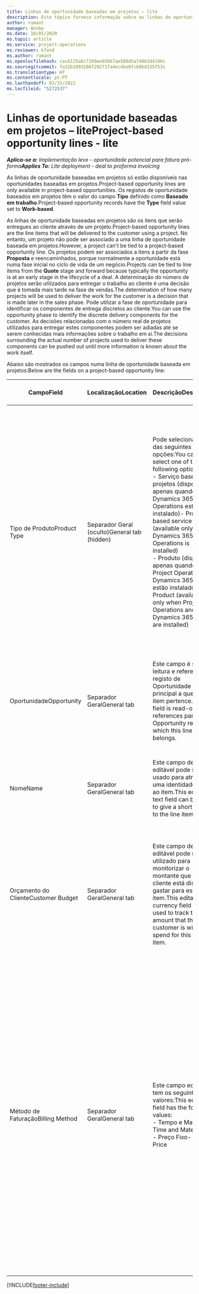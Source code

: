 ```yaml
---
title: Linhas de oportunidade baseadas em projetos – lite
description: Este tópico fornece informação sobre as linhas de oportunidade baseadas em projetos. (Pro)
author: rumant
manager: Annbe
ms.date: 10/01/2020
ms.topic: article
ms.service: project-operations
ms.reviewer: kfend
ms.author: rumant
ms.openlocfilehash: cac6125abc7269ee95667ae589d5a748b3d4190c
ms.sourcegitcommit: fa32b1893286f20271fa4ec4be8fc68bd135f53c
ms.translationtype: HT
ms.contentlocale: pt-PT
ms.lasthandoff: 02/15/2021
ms.locfileid: "5272537"
---
```

# <a name="project-based-opportunity-lines---lite"></a><span data-ttu-id="d9dbe-104">Linhas de oportunidade baseadas em projetos – lite</span><span class="sxs-lookup"><span data-stu-id="d9dbe-104">Project-based opportunity lines - lite</span></span>

<span data-ttu-id="d9dbe-105">_**Aplica-se a:** Implementação leve - oportunidade potencial para fatura pró-forma_</span><span class="sxs-lookup"><span data-stu-id="d9dbe-105">_**Applies To:** Lite deployment - deal to proforma invoicing_</span></span>

<span data-ttu-id="d9dbe-106">As linhas de oportunidade baseadas em projetos só estão disponíveis nas oportunidades baseadas em projetos.</span><span class="sxs-lookup"><span data-stu-id="d9dbe-106">Project-based opportunity lines are only available in project-based opportunities.</span></span> <span data-ttu-id="d9dbe-107">Os registos de oportunidade baseados em projetos têm o valor do campo **Tipo** definido como **Baseado em trabalho**.</span><span class="sxs-lookup"><span data-stu-id="d9dbe-107">Project-based opportunity records have the **Type** field value set to **Work-based**.</span></span>

<span data-ttu-id="d9dbe-108">As linhas de oportunidade baseadas em projetos são os itens que serão entregues ao cliente através de um projeto.</span><span class="sxs-lookup"><span data-stu-id="d9dbe-108">Project-based opportunity lines are the line items that will be delivered to the customer using a project.</span></span> <span data-ttu-id="d9dbe-109">No entanto, um projeto não pode ser associado a uma linha de oportunidade baseada em projetos.</span><span class="sxs-lookup"><span data-stu-id="d9dbe-109">However, a project can't be tied to a project-based opportunity line.</span></span> <span data-ttu-id="d9dbe-110">Os projetos podem ser associados a itens a partir da fase **Proposta** e reencaminhados, porque normalmente a oportunidade está numa fase inicial no ciclo de vida de um negócio.</span><span class="sxs-lookup"><span data-stu-id="d9dbe-110">Projects can be tied to line items from the **Quote** stage and forward because typically the opportunity is at an early stage in the lifecycle of a deal.</span></span> <span data-ttu-id="d9dbe-111">A determinação do número de projetos serão utilizados para entregar o trabalho ao cliente é uma decisão que é tomada mais tarde na fase de vendas.</span><span class="sxs-lookup"><span data-stu-id="d9dbe-111">The determination of how many projects will be used to deliver the work for the customer is a decision that is made later in the sales phase.</span></span> <span data-ttu-id="d9dbe-112">Pode utilizar a fase de oportunidade para identificar os componentes de entrega discretos ao cliente.</span><span class="sxs-lookup"><span data-stu-id="d9dbe-112">You can use the opportunity phase to identify the discrete delivery components for the customer.</span></span> <span data-ttu-id="d9dbe-113">As decisões relacionadas com o número real de projetos utilizados para entregar estes componentes podem ser adiadas até se serem conhecidas mais informações sobre o trabalho em si.</span><span class="sxs-lookup"><span data-stu-id="d9dbe-113">The decisions surrounding the actual number of projects used to deliver these components can be pushed out until more information is known about the work itself.</span></span>

<span data-ttu-id="d9dbe-114">Abaixo são mostrados os campos numa linha de oportunidade baseada em projetos:</span><span class="sxs-lookup"><span data-stu-id="d9dbe-114">Below are the fields on a project-based opportunity line:</span></span>

| <span data-ttu-id="d9dbe-115">**Campo**</span><span class="sxs-lookup"><span data-stu-id="d9dbe-115">**Field**</span></span> | <span data-ttu-id="d9dbe-116">**Localização**</span><span class="sxs-lookup"><span data-stu-id="d9dbe-116">**Location**</span></span> | <span data-ttu-id="d9dbe-117">**Descrição**</span><span class="sxs-lookup"><span data-stu-id="d9dbe-117">**Description**</span></span> | <span data-ttu-id="d9dbe-118">**Impacto a jusante**</span><span class="sxs-lookup"><span data-stu-id="d9dbe-118">**Downstream impact**</span></span> |
| --- | --- | --- | --- |
| <span data-ttu-id="d9dbe-119">Tipo de Produto</span><span class="sxs-lookup"><span data-stu-id="d9dbe-119">Product Type</span></span> | <span data-ttu-id="d9dbe-120">Separador Geral (oculto)</span><span class="sxs-lookup"><span data-stu-id="d9dbe-120">General tab (hidden)</span></span> | <span data-ttu-id="d9dbe-121">Pode selecionar uma das seguintes opções:</span><span class="sxs-lookup"><span data-stu-id="d9dbe-121">You can select one of the following options:</span></span></br><span data-ttu-id="d9dbe-122">- Serviço baseado em projetos (disponível apenas quando o Dynamics 365 Project Operations estiver instalado)</span><span class="sxs-lookup"><span data-stu-id="d9dbe-122">- Project-based service (available only when Dynamics 365 Project Operations is installed)</span></span></br><span data-ttu-id="d9dbe-123">- Produto (disponível apenas quando o Project Operations e o Dynamics 365 Sales estão instalados)</span><span class="sxs-lookup"><span data-stu-id="d9dbe-123">- Product (available only when Project Operations and Dynamics 365 Sales are installed)</span></span> | <span data-ttu-id="d9dbe-124">O valor deste campo está definido como **Serviço baseado em projetos** quando cria uma linha de oportunidade baseada em projetos a partir da grelha de linhas baseada em projetos na Oportunidade.</span><span class="sxs-lookup"><span data-stu-id="d9dbe-124">The value of this field is set to **Project-based service** when you create a project-based opportunity line from the project-based lines grid on the Opportunity.</span></span> <br> <span data-ttu-id="d9dbe-125">Se alterar ou substituir este valor, a funcionalidade do projeto não será ativada nos itens baseados em projetos.</span><span class="sxs-lookup"><span data-stu-id="d9dbe-125">If you change or override this value, the project functionality won't be enabled on your project-based line items.</span></span> |
| <span data-ttu-id="d9dbe-126">Oportunidade</span><span class="sxs-lookup"><span data-stu-id="d9dbe-126">Opportunity</span></span> | <span data-ttu-id="d9dbe-127">Separador Geral</span><span class="sxs-lookup"><span data-stu-id="d9dbe-127">General tab</span></span> | <span data-ttu-id="d9dbe-128">Este campo é só de leitura e referencia o registo de Oportunidade principal a que este item pertence.</span><span class="sxs-lookup"><span data-stu-id="d9dbe-128">This field is read-only and references parent Opportunity record to which this line item belongs.</span></span> | <span data-ttu-id="d9dbe-129">Este campo não tem impacto a jusante.</span><span class="sxs-lookup"><span data-stu-id="d9dbe-129">There is no downstream impact from this field.</span></span> |
| <span data-ttu-id="d9dbe-130">Nome</span><span class="sxs-lookup"><span data-stu-id="d9dbe-130">Name</span></span> | <span data-ttu-id="d9dbe-131">Separador Geral</span><span class="sxs-lookup"><span data-stu-id="d9dbe-131">General tab</span></span> | <span data-ttu-id="d9dbe-132">Este campo de texto editável pode ser usado para atribuir uma identidade curta ao item.</span><span class="sxs-lookup"><span data-stu-id="d9dbe-132">This editable text field can be used to give a short identity to the line item.</span></span> | <span data-ttu-id="d9dbe-133">Este valor é transportado para a linha de proposta quando cria uma proposta a partir desta oportunidade.</span><span class="sxs-lookup"><span data-stu-id="d9dbe-133">This value is carried over to the quote line when you create a quote from this opportunity.</span></span> |
| <span data-ttu-id="d9dbe-134">Orçamento do Cliente</span><span class="sxs-lookup"><span data-stu-id="d9dbe-134">Customer Budget</span></span> | <span data-ttu-id="d9dbe-135">Separador Geral</span><span class="sxs-lookup"><span data-stu-id="d9dbe-135">General tab</span></span> | <span data-ttu-id="d9dbe-136">Este campo de moeda editável pode ser utilizado para monitorizar o montante que o cliente está disposto a gastar para este item.</span><span class="sxs-lookup"><span data-stu-id="d9dbe-136">This editable currency field can be used to track the amount that the customer is willing to spend for this line item.</span></span> | <span data-ttu-id="d9dbe-137">Este valor é transportado para o campo correspondente na linha de proposta quando cria uma proposta a partir desta oportunidade.</span><span class="sxs-lookup"><span data-stu-id="d9dbe-137">This value is carried over to the corresponding field on the quote line when you create a quote from this opportunity.</span></span> |
| <span data-ttu-id="d9dbe-138">Método de Faturação</span><span class="sxs-lookup"><span data-stu-id="d9dbe-138">Billing Method</span></span> | <span data-ttu-id="d9dbe-139">Separador Geral</span><span class="sxs-lookup"><span data-stu-id="d9dbe-139">General tab</span></span> | <span data-ttu-id="d9dbe-140">Este campo editável tem os seguintes valores:</span><span class="sxs-lookup"><span data-stu-id="d9dbe-140">This editable field has the following values:</span></span></br><span data-ttu-id="d9dbe-141">- Tempo e Material</span><span class="sxs-lookup"><span data-stu-id="d9dbe-141">- Time and Material</span></span></br><span data-ttu-id="d9dbe-142">- Preço Fixo</span><span class="sxs-lookup"><span data-stu-id="d9dbe-142">- Fixed Price</span></span> | <span data-ttu-id="d9dbe-143">Este valor é transportado para o campo correspondente na linha de proposta quando cria uma proposta a partir desta oportunidade.</span><span class="sxs-lookup"><span data-stu-id="d9dbe-143">This value is carried over to the corresponding field on the quote line when you create a quote from this opportunity.</span></span> <span data-ttu-id="d9dbe-144">Após a criação da linha de proposta, o campo é bloqueado e não pode ser alterado.</span><span class="sxs-lookup"><span data-stu-id="d9dbe-144">After the quote line is created, the field is locked and can't be changed.</span></span> <span data-ttu-id="d9dbe-145">Atribua este valor de campo com a maior precisão possível.</span><span class="sxs-lookup"><span data-stu-id="d9dbe-145">Assign this field value as accurately as possible.</span></span> <span data-ttu-id="d9dbe-146">Se precisar de alterar o valor deste campo na linha de proposta, elimine e volte a criar a linha de proposta.</span><span class="sxs-lookup"><span data-stu-id="d9dbe-146">If you need to change the value of this field on the quote line, delete and re-create the quote line.</span></span> |


[!INCLUDE[footer-include](../../includes/footer-banner.md)]